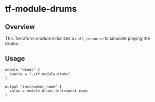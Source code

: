 # tf-module-drums

## Overview
This Terraform module initializes a `null_resource` to simulate playing the drums.

## Usage
```hcl
module "drums" {
  source = "./tf-module-drums"
}

output "instrument_name" {
  value = module.drums.instrument_name
}
